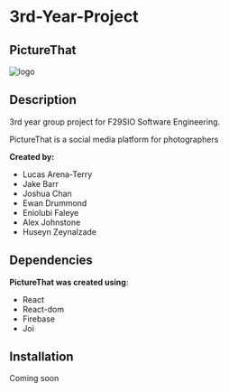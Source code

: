 # 3rd-Year-Project
## PictureThat

![logo](https://user-images.githubusercontent.com/45878916/105109391-5fa20980-5ab4-11eb-91f5-82c244d7ed71.png)

## Description

3rd year group project for F29SIO Software Engineering.

PictureThat is a social media platform for photographers

**Created by:**
- Lucas Arena-Terry
- Jake Barr
- Joshua Chan
- Ewan Drummond
- Eniolubi Faleye
- Alex Johnstone
- Huseyn Zeynalzade

## Dependencies

**PictureThat was created using**:
- React
- React-dom
- Firebase
- Joi

## Installation

Coming soon
